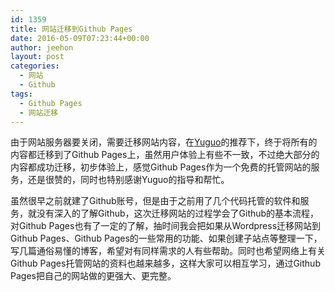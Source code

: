 ```yaml
---
id: 1359
title: 网站迁移到Github Pages
date: 2016-05-09T07:23:44+00:00
author: jeehon
layout: post
categories:
  - 网站
  - Github
tags:
  - Github Pages
  - 网站迁移
---
```

由于网站服务器要关闭，需要迁移网站内容，在<a href="http://yuguo.us">Yuguo</a>的推荐下，终于将所有的内容都迁移到了Github Pages上，虽然用户体验上有些不一致，不过绝大部分的内容都成功迁移，初步体验上，感觉Github Pages作为一个免费的托管网站的服务，还是很赞的，同时也特别感谢Yuguo的指导和帮忙。

虽然很早之前就建了Github账号，但是由于之前用了几个代码托管的软件和服务，就没有深入的了解Github，这次迁移网站的过程学会了Github的基本流程，对Github Pages也有了一定的了解，抽时间我会把如果从Wordpress迁移网站到Github Pages、Github Pages的一些常用的功能、如果创建子站点等整理一下，写几篇通俗易懂的博客，希望对有同样需求的人有些帮助。同时也希望网络上有关Github Pages托管网站的资料也越来越多，这样大家可以相互学习，通过Github Pages把自己的网站做的更强大、更完整。
